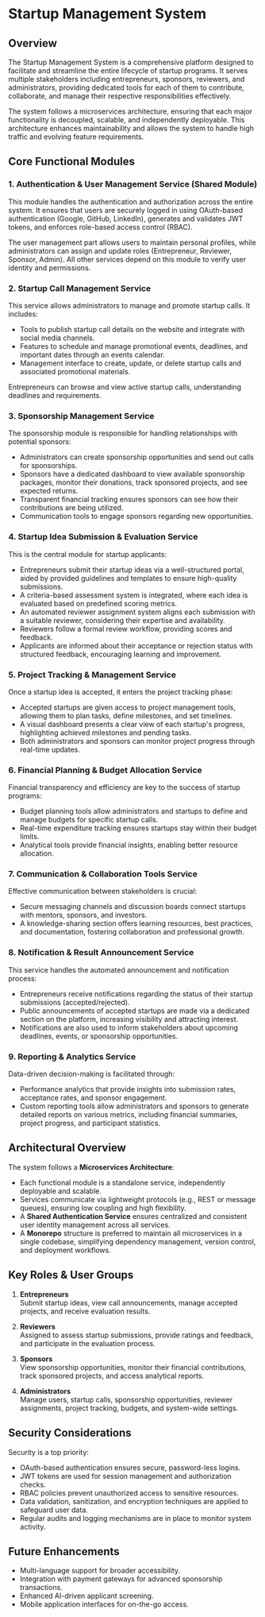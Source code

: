 Startup Management System
=========================

Overview
--------

The Startup Management System is a comprehensive platform designed to facilitate and streamline the entire lifecycle of startup programs. It serves multiple stakeholders including entrepreneurs, sponsors, reviewers, and administrators, providing dedicated tools for each of them to contribute, collaborate, and manage their respective responsibilities effectively.

The system follows a microservices architecture, ensuring that each major functionality is decoupled, scalable, and independently deployable. This architecture enhances maintainability and allows the system to handle high traffic and evolving feature requirements.


Core Functional Modules
-----------------------

### 1\. Authentication & User Management Service (Shared Module)

This module handles the authentication and authorization across the entire system. It ensures that users are securely logged in using OAuth-based authentication (Google, GitHub, LinkedIn), generates and validates JWT tokens, and enforces role-based access control (RBAC).

The user management part allows users to maintain personal profiles, while administrators can assign and update roles (Entrepreneur, Reviewer, Sponsor, Admin). All other services depend on this module to verify user identity and permissions.


### 2\. Startup Call Management Service

This service allows administrators to manage and promote startup calls. It includes:

-   Tools to publish startup call details on the website and integrate with social media channels.
-   Features to schedule and manage promotional events, deadlines, and important dates through an events calendar.
-   Management interface to create, update, or delete startup calls and associated promotional materials.

Entrepreneurs can browse and view active startup calls, understanding deadlines and requirements.


### 3\. Sponsorship Management Service

The sponsorship module is responsible for handling relationships with potential sponsors:

-   Administrators can create sponsorship opportunities and send out calls for sponsorships.
-   Sponsors have a dedicated dashboard to view available sponsorship packages, monitor their donations, track sponsored projects, and see expected returns.
-   Transparent financial tracking ensures sponsors can see how their contributions are being utilized.
-   Communication tools to engage sponsors regarding new opportunities.


### 4\. Startup Idea Submission & Evaluation Service

This is the central module for startup applicants:

-   Entrepreneurs submit their startup ideas via a well-structured portal, aided by provided guidelines and templates to ensure high-quality submissions.
-   A criteria-based assessment system is integrated, where each idea is evaluated based on predefined scoring metrics.
-   An automated reviewer assignment system aligns each submission with a suitable reviewer, considering their expertise and availability.
-   Reviewers follow a formal review workflow, providing scores and feedback.
-   Applicants are informed about their acceptance or rejection status with structured feedback, encouraging learning and improvement.


### 5\. Project Tracking & Management Service

Once a startup idea is accepted, it enters the project tracking phase:

-   Accepted startups are given access to project management tools, allowing them to plan tasks, define milestones, and set timelines.
-   A visual dashboard presents a clear view of each startup's progress, highlighting achieved milestones and pending tasks.
-   Both administrators and sponsors can monitor project progress through real-time updates.


### 6\. Financial Planning & Budget Allocation Service

Financial transparency and efficiency are key to the success of startup programs:

-   Budget planning tools allow administrators and startups to define and manage budgets for specific startup calls.
-   Real-time expenditure tracking ensures startups stay within their budget limits.
-   Analytical tools provide financial insights, enabling better resource allocation.


### 7\. Communication & Collaboration Tools Service

Effective communication between stakeholders is crucial:

-   Secure messaging channels and discussion boards connect startups with mentors, sponsors, and investors.
-   A knowledge-sharing section offers learning resources, best practices, and documentation, fostering collaboration and professional growth.


### 8\. Notification & Result Announcement Service

This service handles the automated announcement and notification process:

-   Entrepreneurs receive notifications regarding the status of their startup submissions (accepted/rejected).
-   Public announcements of accepted startups are made via a dedicated section on the platform, increasing visibility and attracting interest.
-   Notifications are also used to inform stakeholders about upcoming deadlines, events, or sponsorship opportunities.


### 9\. Reporting & Analytics Service

Data-driven decision-making is facilitated through:

-   Performance analytics that provide insights into submission rates, acceptance rates, and sponsor engagement.
-   Custom reporting tools allow administrators and sponsors to generate detailed reports on various metrics, including financial summaries, project progress, and participant statistics.


Architectural Overview
----------------------

The system follows a **Microservices Architecture**:

-   Each functional module is a standalone service, independently deployable and scalable.
-   Services communicate via lightweight protocols (e.g., REST or message queues), ensuring low coupling and high flexibility.
-   A **Shared Authentication Service** ensures centralized and consistent user identity management across all services.
-   A **Monorepo** structure is preferred to maintain all microservices in a single codebase, simplifying dependency management, version control, and deployment workflows.


Key Roles & User Groups
-----------------------

1.  **Entrepreneurs**\
    Submit startup ideas, view call announcements, manage accepted projects, and receive evaluation results.

2.  **Reviewers**\
    Assigned to assess startup submissions, provide ratings and feedback, and participate in the evaluation process.

3.  **Sponsors**\
    View sponsorship opportunities, monitor their financial contributions, track sponsored projects, and access analytical reports.

4.  **Administrators**\
    Manage users, startup calls, sponsorship opportunities, reviewer assignments, project tracking, budgets, and system-wide settings.


Security Considerations
-----------------------

Security is a top priority:

-   OAuth-based authentication ensures secure, password-less logins.
-   JWT tokens are used for session management and authorization checks.
-   RBAC policies prevent unauthorized access to sensitive resources.
-   Data validation, sanitization, and encryption techniques are applied to safeguard user data.
-   Regular audits and logging mechanisms are in place to monitor system activity.


Future Enhancements
-------------------

-   Multi-language support for broader accessibility.
-   Integration with payment gateways for advanced sponsorship transactions.
-   Enhanced AI-driven applicant screening.
-   Mobile application interfaces for on-the-go access.
